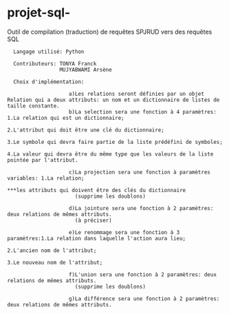 # projet-sql-

Outil de compilation (traduction) de requêtes SPJRUD vers des requêtes SQL

      Langage utilisé: Python

      Contributeurs: TONYA Franck
                     MUJYABWAMI Arsène
               
      Choix d'implémentation: 

                        a)Les relations seront définies par un objet Relation qui a deux attributs: un nom et un dictionnaire de listes de taille constante.
                        b)La selection sera une fonction à 4 paramètres: 1.La relation qui est un dictionnaire;
                                                                         2.L'attribut qui doit être une clé du dictionnaire;
                                                                         3.Le symbole qui devra faire partie de la liste prédéfini de symboles;
                                                                         4.La valeur qui devra être du même type que les valeurs de la liste pointée par l'attribut.
                                                                         
                        c)La projection sera une fonction à paramètres variables: 1.La relation;
                                                                                  ***les attributs qui doivent être des clés du dictionnaire
                          (supprime les doublons)
                          
                        d)La jointure sera une fonction à 2 paramètres: deux relations de mêmes attributs.
                          (à préciser)
                          
                        e)Le renommage sera une fonction à 3 paramètres:1.La relation dans laquelle l'action aura lieu;
                                                                        2.L'ancien nom de l'attribut;
                                                                        3.Le nouveau nom de l'attribut;
                                                                        
                        f)L'union sera une fonction à 2 paramètres: deux relations de mêmes attributs.
                          (supprime les doublons)
                          
                        g)La différence sera une fonction à 2 paramètres: deux relations de mêmes attributs.
               
